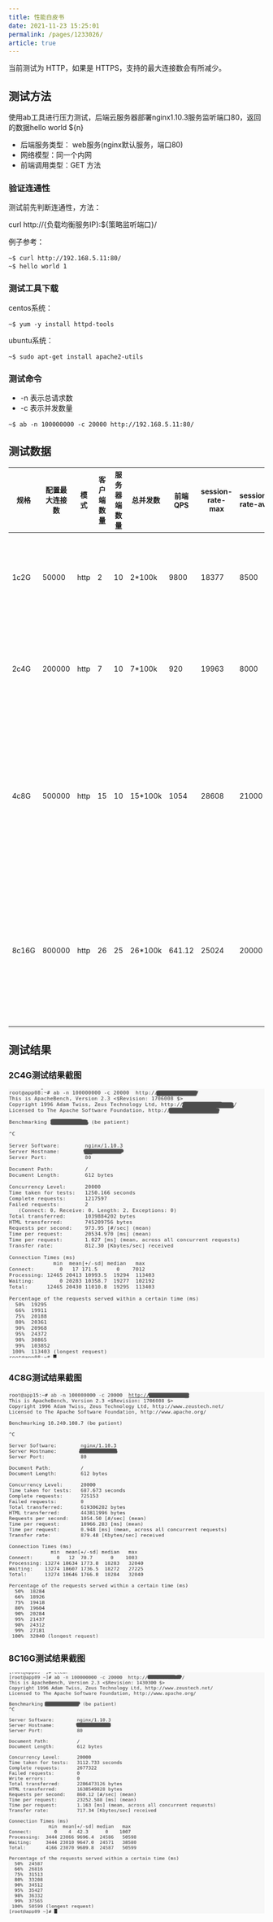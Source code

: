 ```yaml
---
title: 性能白皮书    
date: 2021-11-23 15:25:01
permalink: /pages/1233026/
article: true
---
```



当前测试为 HTTP，如果是 HTTPS，支持的最大连接数会有所减少。

## 测试方法

使用ab工具进行压力测试，后端云服务器部署nginx1.10.3服务监听端口80，返回的数据hello world ${n}

- 后端服务类型： web服务(nginx默认服务，端口80)
- 网络模型：同一个内网
- 前端调用类型：GET 方法

### 验证连通性

 测试前先判断连通性，方法：

curl http://{负载均衡服务IP}:${策略监听端口}/ 

例子参考： 

```shell
~$ curl http://192.168.5.11:80/
~$ hello world 1
```

### 测试工具下载

centos系统：

```shell
~$ yum -y install httpd-tools
```

ubuntu系统：

```shell
~$ sudo apt-get install apache2-utils
```

### 测试命令

- -n  表示总请求数
- -c 表示并发数量

```shell
~$ ab -n 100000000 -c 20000 http://192.168.5.11:80/
```



## 测试数据

| 规格  | 配置最大连接数 | 模式 | 客户端数量 | 服务器端数量 | 总并发数 | 前端QPS | session-rate-max | session-rate-avg | 最大支持session-max | 平均支持session-max | 描述                                                         |
| ----- | -------------- | ---- | ---------- | ------------ | -------- | ------- | ---------------- | ---------------- | ------------------- | ------------------- | ------------------------------------------------------------ |
| 1c2G  | 50000          | http | 2          | 10           | 2*100k   | 9800    | 18377            | 8500             | 50000               | 21000               | CPU基本没有空闲，建议限速session rate 5000，连接最大：5000   |
| 2c4G  | 200000         | http | 7          | 10           | 7*100k   | 920     | 19963            | 8000             | 200000              | 180000              | 最多支持7个客户端压测，再多系统就会出现wa迅速增加，而且sys也会增长 |
| 4c8G  | 500000         | http | 15         | 10           | 15*100k  | 1054    | 28608            | 21000            | 360000              | 360000              | 建议限速session rate 400000，连接最大 400000，后端最大连接为 20000（继续压测的话，内存和HaProxy写入磁盘将会是瓶颈） |
| 8c16G | 800000         | http | 26         | 25           | 26*100k  | 641.12  | 25024            | 20000            | 700000              | 700000              | 建议限速session rate 700000，连接最大 700000，后端最大连接为 30000（继续压测的话，客户端程序报错，连接超时错误） |

## 测试结果

### 2C4G测试结果截图

![2c4g](pic/2c4g.png)

### 4C8G测试结果截图

![4c8g](pic/4c8g.png)

### 8C16G测试结果截图

![8c16g](pic/8c16g.png)
